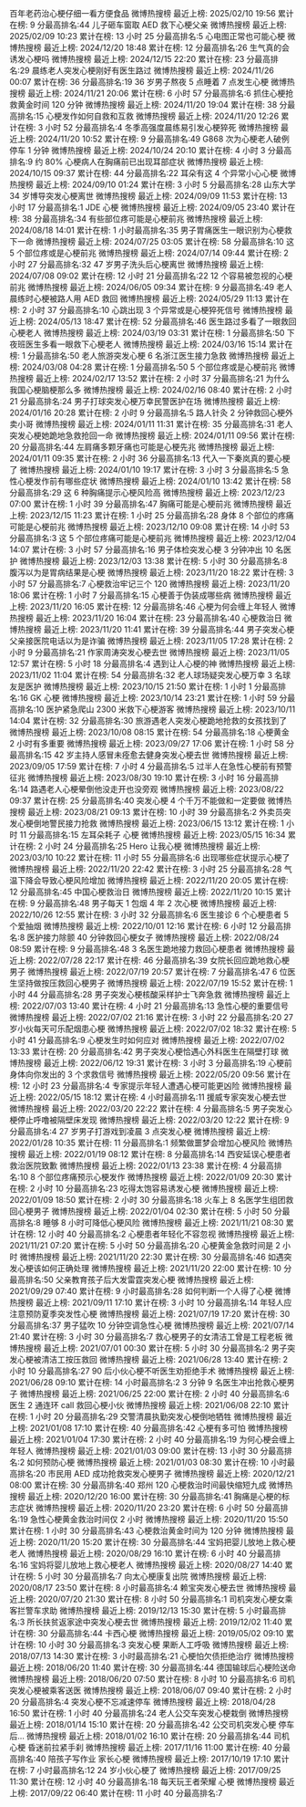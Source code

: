 百年老药治心梗仔细一看方便食品 微博热搜榜 最近上榜: 2025/02/10 19:56 累计在榜: 9 分最高排名:44 
儿子砸车窗取 AED 救下心梗父亲 微博热搜榜 最近上榜: 2025/02/09 10:23 累计在榜: 13 小时 25 分最高排名:5 
心电图正常也可能心梗 微博热搜榜 最近上榜: 2024/12/20 18:48 累计在榜: 12 分最高排名:26 
生气真的会诱发心梗吗 微博热搜榜 最近上榜: 2024/12/15 22:20 累计在榜: 23 分最高排名:29 
晨练老人突发心梗刚好有医生路过 微博热搜榜 最近上榜: 2024/11/26 00:07 累计在榜: 36 分最高排名:19 
36 岁男子熬夜 5 点睡着 7 点发生心梗 微博热搜榜 最近上榜: 2024/11/21 20:06 累计在榜: 6 小时 57 分最高排名:6 
抓住心梗抢救黄金时间 120 分钟 微博热搜榜 最近上榜: 2024/11/20 19:04 累计在榜: 38 分最高排名:15 
心梗发作如何自救和互救 微博热搜榜 最近上榜: 2024/11/20 12:26 累计在榜: 3 小时 52 分最高排名:4 
冬季高强度晨练易引发心梗猝死 微博热搜榜 最近上榜: 2024/11/20 10:52 累计在榜: 9 分最高排名:49 
G868 次为心梗老人破例停车 1 分钟 微博热搜榜 最近上榜: 2024/10/24 20:10 累计在榜: 4 小时 3 分最高排名:9 
约 80% 心梗病人在胸痛前已出现耳部症状 微博热搜榜 最近上榜: 2024/10/15 09:37 累计在榜: 44 分最高排名:22 
耳朵有这 4 个异常小心心梗 微博热搜榜 最近上榜: 2024/09/10 01:24 累计在榜: 3 小时 5 分最高排名:28 
山东大学 34 岁博导突发心梗离世 微博热搜榜 最近上榜: 2024/09/09 11:53 累计在榜: 13 小时 17 分最高排名:1 
JDE 心梗 微博热搜榜 最近上榜: 2024/09/05 23:40 累计在榜: 38 分最高排名:34 
有些部位疼可能是心梗前兆 微博热搜榜 最近上榜: 2024/08/18 14:01 累计在榜: 1 小时最高排名:35 
男子胃痛医生一眼识别为心梗救下一命 微博热搜榜 最近上榜: 2024/07/25 03:05 累计在榜: 58 分最高排名:10 
这 5 个部位疼或是心梗前兆 微博热搜榜 最近上榜: 2024/07/14 09:44 累计在榜: 2 小时 27 分最高排名:32 
47 岁男子洗头后心梗离世 微博热搜榜 最近上榜: 2024/07/08 09:02 累计在榜: 12 小时 21 分最高排名:22 
12 个容易被忽视的心梗前兆 微博热搜榜 最近上榜: 2024/06/05 09:34 累计在榜: 9 分最高排名:49 
老人晨练时心梗被路人用 AED 救回 微博热搜榜 最近上榜: 2024/05/29 11:13 累计在榜: 2 小时 37 分最高排名:10 
心跳出现 3 个异常或是心梗猝死信号 微博热搜榜 最近上榜: 2024/05/13 18:47 累计在榜: 52 分最高排名:46 
医生路过多看了一眼救回心梗老人 微博热搜榜 最近上榜: 2024/03/19 03:31 累计在榜: 1 分最高排名:50 
下夜班医生多看一眼救下心梗老人 微博热搜榜 最近上榜: 2024/03/16 15:14 累计在榜: 1 分最高排名:50 
老人旅游突发心梗 6 名浙江医生接力急救 微博热搜榜 最近上榜: 2024/03/08 04:28 累计在榜: 1 分最高排名:50 
5 个部位疼或是心梗前兆 微博热搜榜 最近上榜: 2024/02/17 13:52 累计在榜: 2 小时 37 分最高排名:21 
为什么我国心梗脑梗那么多 微博热搜榜 最近上榜: 2024/02/16 08:40 累计在榜: 2 小时 21 分最高排名:24 
男子打球突发心梗万幸民警医护在场 微博热搜榜 最近上榜: 2024/01/16 20:28 累计在榜: 2 小时 9 分最高排名:5 
路人针灸 2 分钟救回心梗外卖小哥 微博热搜榜 最近上榜: 2024/01/11 11:31 累计在榜: 35 分最高排名:31 
老人突发心梗她跪地急救抢回一命 微博热搜榜 最近上榜: 2024/01/11 09:56 累计在榜: 20 分最高排名:44 
左肩痛多颗牙痛也可能是心梗先兆 微博热搜榜 最近上榜: 2024/01/11 09:35 累计在榜: 2 小时 36 分最高排名:13 
代入一下秦岚真的要心梗了 微博热搜榜 最近上榜: 2024/01/10 19:17 累计在榜: 3 小时 3 分最高排名:5 
急性心梗发作前有哪些症状 微博热搜榜 最近上榜: 2024/01/10 13:42 累计在榜: 58 分最高排名:29 
这 6 种胸痛提示心梗风险高 微博热搜榜 最近上榜: 2023/12/23 07:00 累计在榜: 1 小时 39 分最高排名:47 
胸痛可能是心梗前兆 微博热搜榜 最近上榜: 2023/12/15 11:23 累计在榜: 1 小时 25 分最高排名:28 
身体 8 个部位的疼痛可能是心梗前兆 微博热搜榜 最近上榜: 2023/12/10 09:08 累计在榜: 14 小时 53 分最高排名:3 
这 5 个部位疼痛可能是心梗前兆 微博热搜榜 最近上榜: 2023/12/04 14:07 累计在榜: 3 小时 57 分最高排名:16 
男子体检突发心梗 3 分钟冲出 10 名医护 微博热搜榜 最近上榜: 2023/12/03 13:38 累计在榜: 5 小时 30 分最高排名:8 
腹泻以为是胃病结果是心梗 微博热搜榜 最近上榜: 2023/11/20 18:22 累计在榜: 3 小时 57 分最高排名:7 
心梗救治牢记三个 120  微博热搜榜 最近上榜: 2023/11/20 18:06 累计在榜: 1 小时 7 分最高排名:15 
心梗善于伪装成哪些病 微博热搜榜 最近上榜: 2023/11/20 16:05 累计在榜: 12 分最高排名:46 
心梗为何会缠上年轻人 微博热搜榜 最近上榜: 2023/11/20 16:04 累计在榜: 23 分最高排名:40 
心梗救治日 微博热搜榜 最近上榜: 2023/11/20 11:41 累计在榜: 39 分最高排名:44 
男子突发心梗父亲接医院电话以为是诈骗 微博热搜榜 最近上榜: 2023/11/05 17:28 累计在榜: 2 小时 9 分最高排名:21 
作家周涛突发心梗去世 微博热搜榜 最近上榜: 2023/11/05 12:57 累计在榜: 5 小时 18 分最高排名:4 
遇到让人心梗的神 微博热搜榜 最近上榜: 2023/11/02 11:04 累计在榜: 54 分最高排名:32 
老人球场疑突发心梗万幸 3 名球友是医护 微博热搜榜 最近上榜: 2023/10/15 21:50 累计在榜: 1 小时 1 分最高排名:16 
GK 心梗 微博热搜榜 最近上榜: 2023/10/14 23:21 累计在榜: 1 小时 59 分最高排名:10 
医护紧急爬山 2300 米救下心梗游客 微博热搜榜 最近上榜: 2023/10/11 14:04 累计在榜: 32 分最高排名:30 
旅游遇老人突发心梗跪地抢救的女孩找到了 微博热搜榜 最近上榜: 2023/10/08 08:15 累计在榜: 54 分最高排名:18 
心梗黄金 2 小时有多重要 微博热搜榜 最近上榜: 2023/09/27 17:06 累计在榜: 1 小时 58 分最高排名:15 
42 岁主持人感冒未痊愈去健身突发心梗去世 微博热搜榜 最近上榜: 2023/09/05 17:59 累计在榜: 7 小时 4 分最高排名:5 
过半人在急性心梗前有预警征兆 微博热搜榜 最近上榜: 2023/08/30 19:10 累计在榜: 3 小时 16 分最高排名:14 
路遇老人心梗晕倒他没走开也没旁观 微博热搜榜 最近上榜: 2023/08/22 09:37 累计在榜: 25 分最高排名:40 
突发心梗 4 个千万不能做和一定要做 微博热搜榜 最近上榜: 2023/08/21 09:13 累计在榜: 10 小时 39 分最高排名:2 
外卖员突发心梗倒地警民接力抢救 微博热搜榜 最近上榜: 2023/06/15 13:12 累计在榜: 1 小时 11 分最高排名:15 
左耳朵耗子 心梗 微博热搜榜 最近上榜: 2023/05/15 16:34 累计在榜: 2 小时 24 分最高排名:25 
Hero 让我心梗 微博热搜榜 最近上榜: 2023/03/10 10:22 累计在榜: 11 小时 55 分最高排名:6 
出现哪些症状提示心梗了 微博热搜榜 最近上榜: 2022/11/20 22:42 累计在榜: 3 小时 25 分最高排名:28 
气温下降会导致心梗风险增加 微博热搜榜 最近上榜: 2022/11/20 20:05 累计在榜: 12 分最高排名:45 
中国心梗救治日 微博热搜榜 最近上榜: 2022/11/20 10:15 累计在榜: 9 分最高排名:48 
男子每天 1 包烟 4 年 2 次心梗 微博热搜榜 最近上榜: 2022/10/26 12:55 累计在榜: 3 小时 32 分最高排名:6 
医生接诊 6 个心梗患者 5 个爱抽烟 微博热搜榜 最近上榜: 2022/10/01 12:16 累计在榜: 6 小时 12 分最高排名:8 
医护接力除颤 40 分钟救回心梗女子 微博热搜榜 最近上榜: 2022/08/24 08:59 累计在榜: 9 分最高排名:48 
3 名医生跪地接力救回心梗患者 微博热搜榜 最近上榜: 2022/07/28 22:17 累计在榜: 46 分最高排名:39 
女院长回应跪地救心梗男子 微博热搜榜 最近上榜: 2022/07/19 20:57 累计在榜: 7 分最高排名:47 
6 位医生坚持做按压救回心梗男子 微博热搜榜 最近上榜: 2022/07/19 15:52 累计在榜: 1 小时 44 分最高排名:28 
男子突发心梗核酸采样护士飞奔急救 微博热搜榜 最近上榜: 2022/07/03 13:40 累计在榜: 4 小时 21 分最高排名:13 
急性心梗的重要信号 微博热搜榜 最近上榜: 2022/07/02 21:16 累计在榜: 3 小时 22 分最高排名:20 
27 岁小伙每天可乐配烟患心梗 微博热搜榜 最近上榜: 2022/07/02 18:32 累计在榜: 5 小时 41 分最高排名:9 
心梗发生时如何应对 微博热搜榜 最近上榜: 2022/07/02 13:33 累计在榜: 20 分最高排名:42 
男子突发心梗恰遇心外科医生在隔壁打球 微博热搜榜 最近上榜: 2022/06/12 19:31 累计在榜: 3 小时 3 分最高排名:19 
心梗前身体向你发出的 3 个求救信号 微博热搜榜 最近上榜: 2022/05/20 09:56 累计在榜: 12 小时 23 分最高排名:4 
专家提示年轻人遭遇心梗可能更凶险 微博热搜榜 最近上榜: 2022/05/15 18:12 累计在榜: 4 小时最高排名:11 
援威专家突发心梗去世 微博热搜榜 最近上榜: 2022/03/20 22:22 累计在榜: 4 分最高排名:5 
男子突发心梗停止呼噜被隔壁床发现 微博热搜榜 最近上榜: 2022/03/20 12:22 累计在榜: 9 分最高排名:4 
27 岁男子打游戏到凌晨 3 点突发心梗 微博热搜榜 最近上榜: 2022/01/28 10:35 累计在榜: 11 分最高排名:1 
频繁做噩梦会增加心梗风险 微博热搜榜 最近上榜: 2022/01/19 08:12 累计在榜: 8 分最高排名:14 
西安延误心梗患者救治医院致歉 微博热搜榜 最近上榜: 2022/01/13 23:38 累计在榜: 4 分最高排名:10 
8 个部位疼痛预示心梗发作 微博热搜榜 最近上榜: 2022/01/09 20:30 累计在榜: 2 小时 10 分最高排名:23 
吃得太饱容易诱发心梗 微博热搜榜 最近上榜: 2022/01/09 18:50 累计在榜: 2 小时 30 分最高排名:18 
火车上 8 名医学生组团救回心梗男子 微博热搜榜 最近上榜: 2022/01/04 02:30 累计在榜: 5 小时 50 分最高排名:8 
睡够 8 小时可降低心梗风险 微博热搜榜 最近上榜: 2021/11/21 08:30 累计在榜: 12 小时 40 分最高排名:2 
心梗患者年轻化不容忽视 微博热搜榜 最近上榜: 2021/11/21 07:20 累计在榜: 5 小时 50 分最高排名:20 
心梗黄金急救时间是 2 小时 微博热搜榜 最近上榜: 2021/11/20 22:30 累计在榜: 30 分最高排名:46 
如遇突发心梗该如何正确处理 微博热搜榜 最近上榜: 2021/11/20 22:00 累计在榜: 10 分最高排名:50 
父亲教育孩子后大发雷霆突发心梗 微博热搜榜 最近上榜: 2021/09/29 07:40 累计在榜: 9 小时最高排名:28 
如何判断一个人得了心梗 微博热搜榜 最近上榜: 2021/09/11 17:10 累计在榜: 3 小时 10 分最高排名:14 
年轻人应注意预防夏季突发性心梗 微博热搜榜 最近上榜: 2021/07/19 17:20 累计在榜: 30 分最高排名:37 
男子猛吹 10 分钟空调急性心梗 微博热搜榜 最近上榜: 2021/07/14 21:40 累计在榜: 3 小时 30 分最高排名:7 
救心梗男子的女清洁工曾是工程老板 微博热搜榜 最近上榜: 2021/07/01 00:30 累计在榜: 5 小时 30 分最高排名:2 
男子突发心梗被清洁工按压救回 微博热搜榜 最近上榜: 2021/06/28 13:40 累计在榜: 2 小时 10 分最高排名:27 
90 后小伙心梗不听医生劝拒绝手术 微博热搜榜 最近上榜: 2021/06/28 09:10 累计在榜: 14 小时最高排名:2 
3 分钟 9 名医生冲出抢救心梗男子 微博热搜榜 最近上榜: 2021/06/25 22:00 累计在榜: 2 小时 40 分最高排名:6 
医生 2 通连环 call 救回心梗小伙 微博热搜榜 最近上榜: 2021/06/08 22:10 累计在榜: 1 小时 20 分最高排名:29 
交警清晨执勤突发心梗倒地牺牲 微博热搜榜 最近上榜: 2021/01/08 17:10 累计在榜: 40 分最高排名:42 
心梗有多可怕 微博热搜榜 最近上榜: 2021/01/04 17:30 累计在榜: 2 小时 40 分最高排名:19 
为何心梗会缠上年轻人 微博热搜榜 最近上榜: 2021/01/03 09:00 累计在榜: 13 小时 30 分最高排名:2 
如何预防心梗 微博热搜榜 最近上榜: 2021/01/03 08:30 累计在榜: 10 小时最高排名:20 
市民用 AED 成功抢救突发心梗男子 微博热搜榜 最近上榜: 2020/12/21 08:00 累计在榜: 30 分最高排名:40 
郑州 120 心梗救治时间最快缩短九成 微博热搜榜 最近上榜: 2020/12/20 16:00 累计在榜: 30 分最高排名:41 
胸痛是心梗的标志症状 微博热搜榜 最近上榜: 2020/11/20 23:20 累计在榜: 6 小时 50 分最高排名:19 
急性心梗黄金救治时间仅 2 小时 微博热搜榜 最近上榜: 2020/11/20 15:50 累计在榜: 1 小时 30 分最高排名:43 
心梗救治黄金时间为 120 分钟 微博热搜榜 最近上榜: 2020/11/20 15:20 累计在榜: 30 分最高排名:44 
宝妈把婴儿放地上救心梗老人 微博热搜榜 最近上榜: 2020/08/29 16:10 累计在榜: 6 小时 40 分最高排名:16 
宝妈将婴儿放地上救心梗老人 微博热搜榜 最近上榜: 2020/08/27 14:40 累计在榜: 5 小时 30 分最高排名:7 
向太心梗康复出院 微博热搜榜 最近上榜: 2020/08/17 23:50 累计在榜: 8 小时最高排名:4 
赖宝突发心梗去世 微博热搜榜 最近上榜: 2020/07/20 21:30 累计在榜: 8 小时 50 分最高排名:1 
司机突发心梗女乘客拦警车求助 微博热搜榜 最近上榜: 2019/12/13 15:30 累计在榜: 5 小时最高排名:3 
所长扶贫返家途中突发心梗去世 微博热搜榜 最近上榜: 2019/12/02 11:40 累计在榜: 30 分最高排名:44 
卡西心梗 微博热搜榜 最近上榜: 2019/05/02 09:10 累计在榜: 10 小时 30 分最高排名:3 
突发心梗 果断人工呼吸 微博热搜榜 最近上榜: 2018/07/13 14:30 累计在榜: 3 小时最高排名:21 
心梗怕欠债拒绝治疗 微博热搜榜 最近上榜: 2018/06/20 11:40 累计在榜: 30 分最高排名:44 
德国输球后心梗险送命 微博热搜榜 最近上榜: 2018/06/20 07:50 累计在榜: 8 小时 10 分最高排名:6 
司机突发心梗被乘客送医 微博热搜榜 最近上榜: 2018/06/07 09:40 累计在榜: 2 小时 20 分最高排名:4 
突发心梗不忘减速停车 微博热搜榜 最近上榜: 2018/04/28 16:50 累计在榜: 1 小时 40 分最高排名:24 
老人公交车突发心梗栽倒 微博热搜榜 最近上榜: 2018/01/14 15:10 累计在榜: 20 分最高排名:42 
公交司机突发心梗 停车后...  微博热搜榜 最近上榜: 2018/01/02 16:10 累计在榜: 20 分最高排名:44 
司机心梗 昏迷前拉紧手刹 微博热搜榜 最近上榜: 2017/11/16 11:00 累计在榜: 40 分最高排名:40 
陪孩子写作业 家长心梗 微博热搜榜 最近上榜: 2017/10/19 17:10 累计在榜: 7 小时最高排名:12 
24 岁小伙心梗了 微博热搜榜 最近上榜: 2017/09/25 11:30 累计在榜: 12 小时 40 分最高排名:18 
每天玩王者荣耀 心梗 微博热搜榜 最近上榜: 2017/09/22 06:40 累计在榜: 11 小时 40 分最高排名:7 